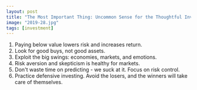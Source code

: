 ```yaml
---
layout: post
title: "The Most Important Thing: Uncommon Sense for the Thoughtful Investor"
image: "2019-28.jpg"
tags: [investment]
---
```


1. Paying below value lowers risk and increases return.
2. Look for good buys, not good assets.
3. Exploit the big swings: economies, markets, and emotions.
4. Risk aversion and skepticism is healthy for markets.
5. Don't waste time on predicting - we suck at it. Focus on risk control.
6. Practice defensive investing. Avoid the losers, and the winners will take care of themselves.